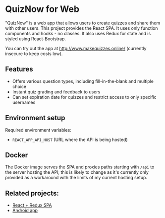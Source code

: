 # QuizNow for Web

"QuizNow" is a web app that allows users to create quizzes and share them with other users. This project provides the React SPA.
It uses only function components and hooks - no classes. It also uses Redux for state and is styled using React-Bootstrap.

You can try out the app at http://www.makequizzes.online/ (currently insecure to keep costs low).

## Features

- Offers various question types, including fill-in-the-blank and multiple choice
- Instant quiz grading and feedback to users
- Can set expiration date for quizzes and restrict access to only specific usernames

## Environment setup

Required environment variables:
- `REACT_APP_API_HOST` (URL where the API is being hosted)

## Docker

The Docker image serves the SPA and proxies paths starting with `/api` to the server hosting the
API; this is likely to change as it's currently only provided as a workaround with the limits
of my current hosting setup.

## Related projects:

- [React + Redux SPA](https://github.com/jtaylorsoftware/quizapp-web)
- [Android app](https://github.com/jtaylorsoftware/quizapp-android)

